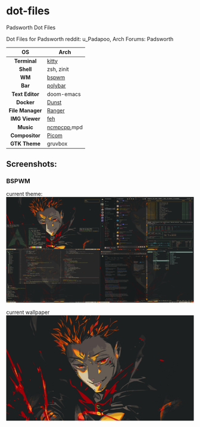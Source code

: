 # dot-files
Padsworth Dot Files

Dot Files for Padsworth
reddit: u_Padapoo, Arch Forums: Padsworth

|OS|Arch|
|:---:|---|
|**Terminal**|[kitty](https://sw.kovidgoyal.net/kitty/)|
|**Shell**|zsh, zinit|
|**WM**|[bspwm](https://github.com/baskerville/bspwm)|
|**Bar**|[polybar](https://polybar.github.io/)|
|**Text Editor**|doom-emacs|
|**Docker**|[Dunst](https://dunst-project.org/)|
|**File Manager**|[Ranger](https://github.com/ranger/ranger)|
|**IMG Viewer**|[feh](https://feh.finalrewind.org/)|
|**Music**|[ncmpcpp](https://rybczak.net/ncmpcpp/),mpd|
|**Compositor**|[Picom](https://github.com/yshui/picom)|
|**GTK Theme**|gruvbox|

## Screenshots:

### BSPWM
current theme:
![current_theme](https://github.com/Padsworth/dot-files/blob/main/screenshots/rice.jjk_yuji-sukuna.png)

current wallpaper
![gruvbox-jjk](https://github.com/Padsworth/dot-files/blob/main/screenshots/gruvbox_jjk_yugi.jpg)

<!-- bowing: -->
<!-- ![dance-with-me](https://raw.githubusercontent.com/Padsworth/dot-files/main/dance.png) -->

<!-- ![total-rice](https://raw.githubusercontent.com/Padsworth/dot-files/main/bspwm.rice.png) -->

<!-- ### Openbox -->
<!-- ![openbox-rice](https://github.com/Padsworth/dot-files/blob/main/rice.png) -->

